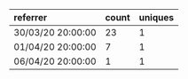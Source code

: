 | referrer          | count | uniques |
| :---------------- | :---- | :------ |
| 30/03/20 20:00:00 | 23    | 1       |
| 01/04/20 20:00:00 | 7     | 1       |
| 06/04/20 20:00:00 | 1     | 1       |